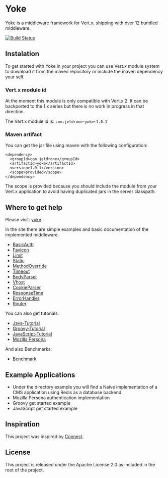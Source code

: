 # Yoke

Yoke is a middleware framework for Vert.x, shipping with over 12 bundled middleware.

[![Build Status](https://travis-ci.org/pmlopes/yoke.png?branch=master)](https://travis-ci.org/pmlopes/yoke)



## Instalation

To get started with Yoke in your project you can use Vert.x module system to download it from the maven repository or
include the maven dependency your self.


### Vert.x module id

At the moment this module is only compatible with Vert.x 2. It can be backported to the 1.x series but there is no work
in progress in that direction.

The Vert.x module id is: `com.jetdrone~yoke~1.0.1`


### Maven artifact

You can get the jar file using maven with the following configuration:

    <dependency>
      <groupId>com.jetdrone</groupId>
      <artifactId>yoke</artifactId>
      <version>1.0.1</version>
      <scope>provided</scope>
    </dependency>

The scope is provided because you should include the module from your Vert.x application to avoid having duplicated jars
in the server classpath.


## Where to get help

Please visit:  [yoke](http://pmlopes.github.io/yoke/)

In the site there are simple examples and basic documentation of the implemented middleware.

* [BasicAuth](http://pmlopes.github.io/yoke/BasicAuth.html)
* [Favicon](http://pmlopes.github.io/yoke/Favicon.html)
* [Limit](http://pmlopes.github.io/yoke/Limit.html)
* [Static](http://pmlopes.github.io/yoke/Static.html)
* [MethodOverride](http://pmlopes.github.io/yoke/MethodOverride.html)
* [Timeout](http://pmlopes.github.io/yoke/Timeout.html)
* [BodyParser](http://pmlopes.github.io/yoke/BodyParser.html)
* [Vhost](http://pmlopes.github.io/yoke/Vhost.html)
* [CookieParser](http://pmlopes.github.io/yoke/CookieParser.html)
* [ResponseTime](http://pmlopes.github.io/yoke/ResponseTime.html)
* [ErrorHandler](http://pmlopes.github.io/yoke/ErrorHandler.html)
* [Router](http://pmlopes.github.io/yoke/Router.html)

You can also get tutorials:

* [Java-Tutorial](http://pmlopes.github.io/yoke/Java-Tutorial.html)
* [Groovy-Tutorial](http://pmlopes.github.io/yoke/Groovy-Tutorial.html)
* [JavaScript-Tutorial](http://pmlopes.github.io/yoke/JavaScript-Tutorial.html)
* [Mozilla Persona](http://pmlopes.github.io/yoke/Persona.html)

And also Benchmarks:

* [Benchmark](http://pmlopes.github.io/yoke/Benchmark.html)


## Example Applications

* Under the directory example you will find a Naive implementation of a CMS application using Redis as a database backend.
* Mozilla Persona authentication implementation
* Groovy get started example
* JavaScript get started example


## Inspiration

This project was inspired by [Connect](http://www.senchalabs.org/connect/).


## License

This project is released under the Apache License 2.0 as included in the root of the project.
